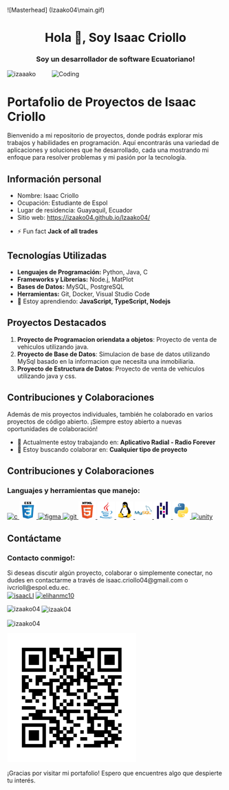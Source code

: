 ![Masterhead] (Izaako04\main.gif)


<h1 align="center">Hola 👋, Soy Isaac Criollo</h1>
<h3 align="center">Soy un desarrollador de software Ecuatoriano!</h3>
<img align="right" alt="Coding" width="400" src="Izaako04\code.gif">

<p align="left"> <img src="https://komarev.com/ghpvc/?username=izaako04&label=Profile%20views&color=0e75b6&style=flat" alt="izaaako" /> </p>

# Portafolio de Proyectos de Isaac Criollo

Bienvenido a mi repositorio de proyectos, donde podrás explorar mis trabajos y habilidades en programación. Aquí encontrarás una variedad de aplicaciones y soluciones que he desarrollado, cada una mostrando mi enfoque para resolver problemas y mi pasión por la tecnología.

## Información personal
* Nombre: Isaac Criollo
* Ocupación: Estudiante de Espol
* Lugar de residencia: Guayaquil, Ecuador
* Sitio web: https://izaako04.github.io/Izaako04/
- ⚡ Fun fact **Jack of all trades** 

## Tecnologías Utilizadas

- **Lenguajes de Programación:** Python, Java, C
- **Frameworks y Librerías:** Node.j, MatPlot
- **Bases de Datos:** MySQL, PostgreSQL
- **Herramientas:** Git, Docker, Visual Studio Code
- 🌱 Estoy aprendiendo:  **JavaScript, TypeScript, Nodejs**

## Proyectos Destacados

1. **Proyecto de Programacion oriendata a objetos**: Proyecto de venta de vehiculos utilizando java.
2. **Proyecto de Base de Datos**: Simulacion de base de datos utilizando MySql basado en la informacion que necesita una inmobiliaria.
3. **Proyecto de Estructura de Datos**: Proyecto de venta de vehiculos utilizando java y css.

## Contribuciones y Colaboraciones

Además de mis proyectos individuales, también he colaborado en varios proyectos de código abierto. 
¡Siempre estoy abierto a nuevas oportunidades de colaboración!

- 🔭 Actualmente estoy trabajando en: **Aplicativo Radial - Radio Forever**
- 👯 Estoy buscando colaborar en: **Cualquier tipo de proyecto**

## Contribuciones y Colaboraciones

<h3 align="left">Languajes y herramientas que manejo:</h3>
<p align="left"> 
    <a href="https://www.cprogramming.com/" target="_blank" rel="noreferrer"> <img src="https://raw.githubusercontent.com/jmnote/z-icons/master/svg/c.svg" alt="c" width="40" height="40"/> </a>  <a href="https://www.w3schools.com/css/" target="_blank" rel="noreferrer"> <img src="https://raw.githubusercontent.com/devicons/devicon/master/icons/css3/css3-original-wordmark.svg" alt="css3" width="40" height="40"/> 
    <a href="https://www.figma.com/" target="_blank" rel="noreferrer"> <img src="https://www.vectorlogo.zone/logos/figma/figma-icon.svg" alt="figma" width="40" height="40"/> </a> <a href="https://git-scm.com/" target="_blank" rel="noreferrer"> <img src="https://www.vectorlogo.zone/logos/git-scm/git-scm-icon.svg" alt="git" width="40" height="40"/> </a> <a href="https://www.w3.org/html/" target="_blank" rel="noreferrer"> <img src="https://raw.githubusercontent.com/devicons/devicon/master/icons/html5/html5-original-wordmark.svg" alt="html5" width="40" height="40"/> </a> 
    <a href="https://www.java.com" target="_blank" rel="noreferrer"> <img src="https://raw.githubusercontent.com/devicons/devicon/master/icons/java/java-original.svg" alt="java" width="40" height="40"/> </a> <a href="https://www.linux.org/" target="_blank" rel="noreferrer"> <img src="https://raw.githubusercontent.com/devicons/devicon/master/icons/linux/linux-original.svg" alt="linux" width="40" height="40"/> </a> <a href="https://www.mysql.com/" target="_blank" rel="noreferrer"> <img src="https://raw.githubusercontent.com/devicons/devicon/master/icons/mysql/mysql-original-wordmark.svg" alt="mysql" width="40" height="40"/> </a> 
    <a href="https://pandas.pydata.org/" target="_blank" rel="noreferrer"> <img src="https://raw.githubusercontent.com/devicons/devicon/2ae2a900d2f041da66e950e4d48052658d850630/icons/pandas/pandas-original.svg" alt="pandas" width="40" height="40"/> </a> <a href="https://www.python.org" target="_blank" rel="noreferrer"> <img src="https://raw.githubusercontent.com/devicons/devicon/master/icons/python/python-original.svg" alt="python" width="40" height="40"/> </a> <a href="https://unity.com/" target="_blank" rel="noreferrer"> <img src="https://www.vectorlogo.zone/logos/unity3d/unity3d-icon.svg" alt="unity" width="40" height="40"/> </a> 
</p>

## Contáctame
<h3 align="left">Contacto conmigo!:</h3>
Si deseas discutir algún proyecto, colaborar o simplemente conectar, no dudes en contactarme a través de
isaac.criollo04@gmail.com o ivcrioll@espol.edu.ec.
<br>
<a href="https://www.linkedin.com/in/isaac-criollo-545b47278/" target="blank"><img align="center" src="https://raw.githubusercontent.com/rahuldkjain/github-profile-readme-generator/master/src/images/icons/Social/linked-in-alt.svg" alt="isaacLI" height="30" width="40" /></a>
<a href="https://instagram.com/isaac.criollo04" target="blank"><img align="center" src="https://raw.githubusercontent.com/rahuldkjain/github-profile-readme-generator/master/src/images/icons/Social/instagram.svg" alt="elihanmc10" height="30" width="40" /></a>
</p>

<p><img align="left" src="https://github-readme-stats.vercel.app/api/top-langs?username=izaako04&show_icons=true&locale=en&layout=compact&theme=tokyonight" alt="izaako04" /></p>

<p>&nbsp;<img align="center" src="https://github-readme-stats.vercel.app/api?username=izaako04&show_icons=true&locale=en&theme=tokyonight" alt="izaak04" /></p>

<p><img align="center" src="https://github-readme-streak-stats.herokuapp.com/?user=izaako04&theme=tokyonight" alt="izaako04" /></p>


![QR](frame.png)

¡Gracias por visitar mi portafolio! Espero que encuentres algo que despierte tu interés.
